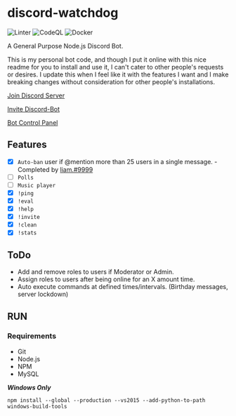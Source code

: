 # discord-watchdog

![Linter](https://github.com/groveld/discord-watchdog/workflows/Linter/badge.svg)
![CodeQL](https://github.com/groveld/discord-watchdog/workflows/CodeQL/badge.svg)
![Docker](https://github.com/groveld/discord-watchdog/workflows/Docker/badge.svg)

A General Purpose Node.js Discord Bot.

This is my personal bot code, and though I put it online with this nice readme for you to install and use it, I can't cater to other people's requests or desires. I update this when I feel like it with the features I want and I make breaking changes without consideration for other people's installations.

[Join Discord Server](https://discord.gg/2dV4xRN)

[Invite Discord-Bot](https://discordapp.com/oauth2/authorize?&client_id=431381992081326081&scope=bot)

[Bot Control Panel](https://watchdog.groveld.com/)

## Features

- [x] `Auto-ban` user if @mention more than 25 users in a single message. - Completed by [liam.#9999](https://github.com/LiamTownsley)
- [ ] `Polls`
- [ ] `Music player`
- [x] `!ping`
- [x] `!eval`
- [x] `!help`
- [x] `!invite`
- [x] `!clean`
- [x] `!stats`

## ToDo

- Add and remove roles to users if Moderator or Admin.
- Assign roles to users after being online for an X amount time.
- Auto execute commands at defined times/intervals. (Birthday messages, server lockdown)

## RUN

### Requirements

- Git
- Node.js
- NPM
- MySQL

***Windows Only***

```npm install --global --production --vs2015 --add-python-to-path windows-build-tools```
